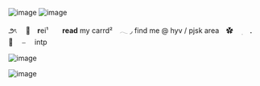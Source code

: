 ![image](https://github.com/user-attachments/assets/9e439020-f065-4508-b359-81e2876fcc06)
![image](https://github.com/user-attachments/assets/0fe9fdad-32ae-46b5-b402-b12b33c3e62e)


౨ৎ 　🎀　**r**ei¹　　**read** my carrd²　𓂃  ◞
find me @ hyv / pjsk area　✿ ⠀ ׅ　． 💒 　⎯　 intp


 ![image](https://github.com/user-attachments/assets/f2e72c33-c4b2-42db-85a1-febe2f948405)
 
 ![image](https://github.com/user-attachments/assets/0d2c7e1a-9c12-428d-9f02-5199df28bba7)
